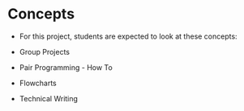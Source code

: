 # Concepts

* For this project, students are expected to look at these concepts:

* Group Projects
* Pair Programming - How To
* Flowcharts
* Technical Writing
